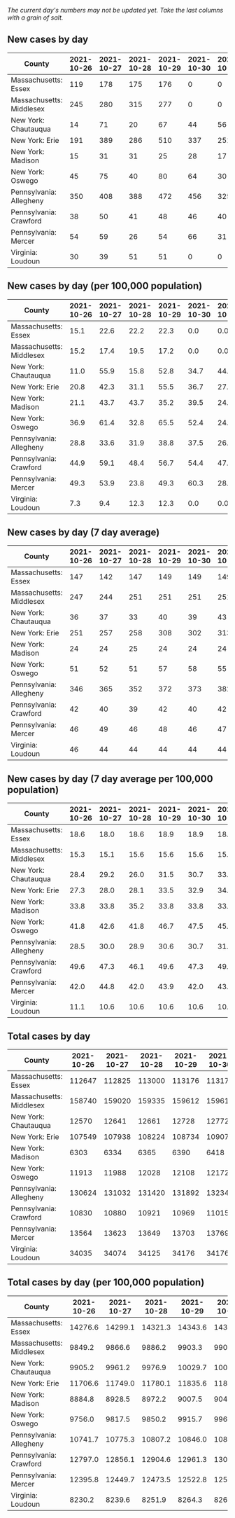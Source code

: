 _The current day's numbers may not be updated yet. Take the last columns with a grain of salt._
## New cases by day

| County | 2021-10-26 | 2021-10-27 | 2021-10-28 | 2021-10-29 | 2021-10-30 | 2021-10-31 | 2021-11-01 |
| --- | --- | --- | --- | --- | --- | --- | --- |
| Massachusetts: Essex | 119 | 178 | 175 | 176 | 0 | 0 |  |
| Massachusetts: Middlesex | 245 | 280 | 315 | 277 | 0 | 0 |  |
| New York: Chautauqua | 14 | 71 | 20 | 67 | 44 | 56 |  |
| New York: Erie | 191 | 389 | 286 | 510 | 337 | 251 |  |
| New York: Madison | 15 | 31 | 31 | 25 | 28 | 17 |  |
| New York: Oswego | 45 | 75 | 40 | 80 | 64 | 30 |  |
| Pennsylvania: Allegheny | 350 | 408 | 388 | 472 | 456 | 325 |  |
| Pennsylvania: Crawford | 38 | 50 | 41 | 48 | 46 | 40 |  |
| Pennsylvania: Mercer | 54 | 59 | 26 | 54 | 66 | 31 |  |
| Virginia: Loudoun | 30 | 39 | 51 | 51 | 0 | 0 |  |

## New cases by day (per 100,000 population)

| County | 2021-10-26 | 2021-10-27 | 2021-10-28 | 2021-10-29 | 2021-10-30 | 2021-10-31 | 2021-11-01 |
| --- | --- | --- | --- | --- | --- | --- | --- |
| Massachusetts: Essex | 15.1 | 22.6 | 22.2 | 22.3 | 0.0 | 0.0 |  |
| Massachusetts: Middlesex | 15.2 | 17.4 | 19.5 | 17.2 | 0.0 | 0.0 |  |
| New York: Chautauqua | 11.0 | 55.9 | 15.8 | 52.8 | 34.7 | 44.1 |  |
| New York: Erie | 20.8 | 42.3 | 31.1 | 55.5 | 36.7 | 27.3 |  |
| New York: Madison | 21.1 | 43.7 | 43.7 | 35.2 | 39.5 | 24.0 |  |
| New York: Oswego | 36.9 | 61.4 | 32.8 | 65.5 | 52.4 | 24.6 |  |
| Pennsylvania: Allegheny | 28.8 | 33.6 | 31.9 | 38.8 | 37.5 | 26.7 |  |
| Pennsylvania: Crawford | 44.9 | 59.1 | 48.4 | 56.7 | 54.4 | 47.3 |  |
| Pennsylvania: Mercer | 49.3 | 53.9 | 23.8 | 49.3 | 60.3 | 28.3 |  |
| Virginia: Loudoun | 7.3 | 9.4 | 12.3 | 12.3 | 0.0 | 0.0 |  |

## New cases by day (7 day average)

| County | 2021-10-26 | 2021-10-27 | 2021-10-28 | 2021-10-29 | 2021-10-30 | 2021-10-31 | 2021-11-01 |
| --- | --- | --- | --- | --- | --- | --- | --- |
| Massachusetts: Essex | 147 | 142 | 147 | 149 | 149 | 149 |  |
| Massachusetts: Middlesex | 247 | 244 | 251 | 251 | 251 | 251 |  |
| New York: Chautauqua | 36 | 37 | 33 | 40 | 39 | 43 |  |
| New York: Erie | 251 | 257 | 258 | 308 | 302 | 313 |  |
| New York: Madison | 24 | 24 | 25 | 24 | 24 | 24 |  |
| New York: Oswego | 51 | 52 | 51 | 57 | 58 | 55 |  |
| Pennsylvania: Allegheny | 346 | 365 | 352 | 372 | 373 | 382 |  |
| Pennsylvania: Crawford | 42 | 40 | 39 | 42 | 40 | 42 |  |
| Pennsylvania: Mercer | 46 | 49 | 46 | 48 | 46 | 47 |  |
| Virginia: Loudoun | 46 | 44 | 44 | 44 | 44 | 44 |  |

## New cases by day (7 day average per 100,000 population)

| County | 2021-10-26 | 2021-10-27 | 2021-10-28 | 2021-10-29 | 2021-10-30 | 2021-10-31 | 2021-11-01 |
| --- | --- | --- | --- | --- | --- | --- | --- |
| Massachusetts: Essex | 18.6 | 18.0 | 18.6 | 18.9 | 18.9 | 18.9 |  |
| Massachusetts: Middlesex | 15.3 | 15.1 | 15.6 | 15.6 | 15.6 | 15.6 |  |
| New York: Chautauqua | 28.4 | 29.2 | 26.0 | 31.5 | 30.7 | 33.9 |  |
| New York: Erie | 27.3 | 28.0 | 28.1 | 33.5 | 32.9 | 34.1 |  |
| New York: Madison | 33.8 | 33.8 | 35.2 | 33.8 | 33.8 | 33.8 |  |
| New York: Oswego | 41.8 | 42.6 | 41.8 | 46.7 | 47.5 | 45.0 |  |
| Pennsylvania: Allegheny | 28.5 | 30.0 | 28.9 | 30.6 | 30.7 | 31.4 |  |
| Pennsylvania: Crawford | 49.6 | 47.3 | 46.1 | 49.6 | 47.3 | 49.6 |  |
| Pennsylvania: Mercer | 42.0 | 44.8 | 42.0 | 43.9 | 42.0 | 43.0 |  |
| Virginia: Loudoun | 11.1 | 10.6 | 10.6 | 10.6 | 10.6 | 10.6 |  |

## Total cases by day

| County | 2021-10-26 | 2021-10-27 | 2021-10-28 | 2021-10-29 | 2021-10-30 | 2021-10-31 | 2021-11-01 |
| --- | --- | --- | --- | --- | --- | --- | --- |
| Massachusetts: Essex | 112647 | 112825 | 113000 | 113176 | 113176 | 113176 |  |
| Massachusetts: Middlesex | 158740 | 159020 | 159335 | 159612 | 159612 | 159612 |  |
| New York: Chautauqua | 12570 | 12641 | 12661 | 12728 | 12772 | 12828 |  |
| New York: Erie | 107549 | 107938 | 108224 | 108734 | 109071 | 109322 |  |
| New York: Madison | 6303 | 6334 | 6365 | 6390 | 6418 | 6435 |  |
| New York: Oswego | 11913 | 11988 | 12028 | 12108 | 12172 | 12202 |  |
| Pennsylvania: Allegheny | 130624 | 131032 | 131420 | 131892 | 132348 | 132673 |  |
| Pennsylvania: Crawford | 10830 | 10880 | 10921 | 10969 | 11015 | 11055 |  |
| Pennsylvania: Mercer | 13564 | 13623 | 13649 | 13703 | 13769 | 13800 |  |
| Virginia: Loudoun | 34035 | 34074 | 34125 | 34176 | 34176 | 34176 |  |

## Total cases by day (per 100,000 population)

| County | 2021-10-26 | 2021-10-27 | 2021-10-28 | 2021-10-29 | 2021-10-30 | 2021-10-31 | 2021-11-01 |
| --- | --- | --- | --- | --- | --- | --- | --- |
| Massachusetts: Essex | 14276.6 | 14299.1 | 14321.3 | 14343.6 | 14343.6 | 14343.6 |  |
| Massachusetts: Middlesex | 9849.2 | 9866.6 | 9886.2 | 9903.3 | 9903.3 | 9903.3 |  |
| New York: Chautauqua | 9905.2 | 9961.2 | 9976.9 | 10029.7 | 10064.4 | 10108.5 |  |
| New York: Erie | 11706.6 | 11749.0 | 11780.1 | 11835.6 | 11872.3 | 11899.6 |  |
| New York: Madison | 8884.8 | 8928.5 | 8972.2 | 9007.5 | 9047.0 | 9070.9 |  |
| New York: Oswego | 9756.0 | 9817.5 | 9850.2 | 9915.7 | 9968.1 | 9992.7 |  |
| Pennsylvania: Allegheny | 10741.7 | 10775.3 | 10807.2 | 10846.0 | 10883.5 | 10910.2 |  |
| Pennsylvania: Crawford | 12797.0 | 12856.1 | 12904.6 | 12961.3 | 13015.6 | 13062.9 |  |
| Pennsylvania: Mercer | 12395.8 | 12449.7 | 12473.5 | 12522.8 | 12583.2 | 12611.5 |  |
| Virginia: Loudoun | 8230.2 | 8239.6 | 8251.9 | 8264.3 | 8264.3 | 8264.3 |  |
